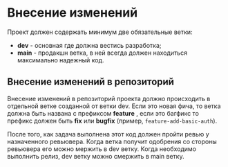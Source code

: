 # Внесение изменений

Проект должен содержать минимум две обязательные ветки:

* **dev** - основная где должна вестись разработка;
* **main** - продакшн ветка, в ней всегда должен находиться максимально надежный код.

## Внесение изменений в репозиторий

Внесение изменений в репозиторий проекта должно происходить в отдельной ветке созданной от ветки dev. Если это новая фича, то ветка должна быть названа с префиксом **feature** , если это багфикс то префикс должен быть **fix** или **bugfix** (пример, `feature-add-basic-auth`).

После того, как задача выполнена этот код должен пройти ревью у назначенного ревьювера. Когда ветка получит одобрения со стороны ревьювера его можно мержить в dev ветку.
Когда необходимо выполнить релиз, dev ветку можно смержить в main ветку.
